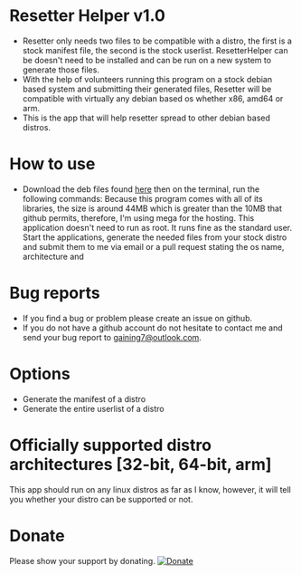 # Resetter Helper v1.0

- Resetter only needs two files to be compatible with a distro, the first is a stock manifest file, the second is the stock userlist. ResetterHelper can be doesn't need to be installed and can be run on a new system to generate those files.
- With the help of volunteers running this program on a stock debian based system and submitting their generated files, Resetter will be compatible with virtually any debian based os whether x86, amd64 or arm.
- This is the app that will help resetter spread to other debian based distros.

# How to use

- Download the deb files found [here](https://mega.nz/#!N5kgnTib!S0pGbLpkKK2jIw6bH-iwom9IXeO9mCj2rkI37VshSlU) then on the terminal, run the following commands:
Because this program comes with all of its libraries, the size is around 44MB which is greater than the 10MB that github permits, therefore, I'm using mega for the hosting.
This application doesn't need to run as root. It runs fine as the standard user. Start the applications, generate the needed files from your stock distro and submit them to me via email or a pull request stating the os name, architecture and

# Bug reports

- If you find a bug or problem please create an issue on github.
- If you do not have a github account do not hesitate to contact me and send your bug report to gaining7@outlook.com.

# Options

- Generate the manifest of a distro
- Generate the entire userlist of a distro

# Officially supported distro architectures [32-bit, 64-bit, arm]

This app should run on any linux distros as far as I know, however, it will tell you whether your distro can be supported or not.

# Donate
Please show your support by donating.
[![Donate](https://www.paypalobjects.com/en_US/i/btn/btn_donateCC_LG.gif)](https://www.paypal.com/cgi-bin/webscr?cmd=_s-xclick&hosted_button_id=8FET8RGU2ZKQ8)

